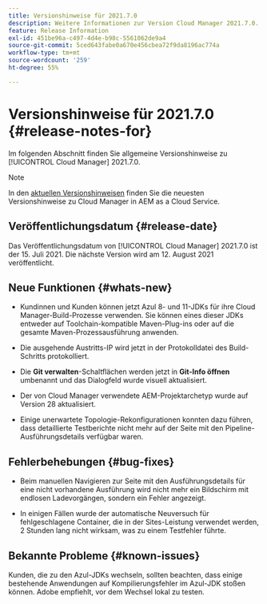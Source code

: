 ```yaml
---
title: Versionshinweise für 2021.7.0
description: Weitere Informationen zur Version Cloud Manager 2021.7.0.
feature: Release Information
exl-id: 451be96a-c497-4d4e-b98c-5561062de9a4
source-git-commit: 5ced643fabe0a670e456cbea72f9da8196ac774a
workflow-type: tm+mt
source-wordcount: '259'
ht-degree: 55%

---
```


# Versionshinweise für 2021.7.0 {#release-notes-for}

Im folgenden Abschnitt finden Sie allgemeine Versionshinweise zu [!UICONTROL Cloud Manager] 2021.7.0.

>[!NOTE]
>In den [aktuellen Versionshinweisen](https://experienceleague.adobe.com/en/docs/experience-manager-cloud-service/content/release-notes/cloud-manager/current#getting-access) finden Sie die neuesten Versionshinweise zu Cloud Manager in AEM as a Cloud Service.

## Veröffentlichungsdatum {#release-date}

Das Veröffentlichungsdatum von [!UICONTROL Cloud Manager] 2021.7.0 ist der 15. Juli 2021.
Die nächste Version wird am 12. August 2021 veröffentlicht.

## Neue Funktionen {#whats-new}

* Kundinnen und Kunden können jetzt Azul 8- und 11-JDKs für ihre Cloud Manager-Build-Prozesse verwenden. Sie können eines dieser JDKs entweder auf Toolchain-kompatible Maven-Plug-ins oder auf die gesamte Maven-Prozessausführung anwenden.

* Die ausgehende Austritts-IP wird jetzt in der Protokolldatei des Build-Schritts protokolliert.

* Die **Git verwalten**-Schaltflächen werden jetzt in **Git-Info öffnen** umbenannt und das Dialogfeld wurde visuell aktualisiert.

* Der von Cloud Manager verwendete AEM-Projektarchetyp wurde auf Version 28 aktualisiert.

* Einige unerwartete Topologie-Rekonfigurationen konnten dazu führen, dass detaillierte Testberichte nicht mehr auf der Seite mit den Pipeline-Ausführungsdetails verfügbar waren.

## Fehlerbehebungen {#bug-fixes}

* Beim manuellen Navigieren zur Seite mit den Ausführungsdetails für eine nicht vorhandene Ausführung wird nicht mehr ein Bildschirm mit endlosen Ladevorgängen, sondern ein Fehler angezeigt.

* In einigen Fällen wurde der automatische Neuversuch für fehlgeschlagene Container, die in der Sites-Leistung verwendet werden, 2 Stunden lang nicht wirksam, was zu einem Testfehler führte.

## Bekannte Probleme {#known-issues}

Kunden, die zu den Azul-JDKs wechseln, sollten beachten, dass einige bestehende Anwendungen auf Kompilierungsfehler im Azul-JDK stoßen können. Adobe empfiehlt, vor dem Wechsel lokal zu testen.
